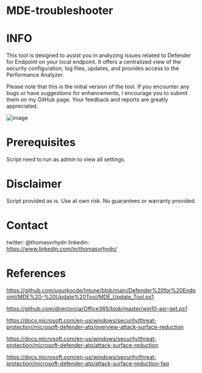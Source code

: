 # MDE-troubleshooter
# INFO

This tool is designed to assist you in analyzing issues related to Defender for Endpoint on your local endpoint. It offers a centralized view of the security configuration, log files, updates, and provides access to the Performance Analyzer.

Please note that this is the initial version of the tool. If you encounter any bugs or have suggestions for enhancements, I encourage you to submit them on my GitHub page. Your feedback and reports are greatly appreciated.

![image](https://github.com/user-attachments/assets/9b05d7e2-1698-4e56-97e1-1507feee1ecb)


# Prerequisites

Script need to run as admin to view all settings.

# Disclaimer

Script provided as is. Use at own risk. No guarantees or warranty provided.

# Contact
twitter:  @thomasvrhydn
linkedin: https://www.linkedin.com/in/thomasvrhydn/

# References

https://github.com/ugurkocde/Intune/blob/main/Defender%20for%20Endpoint/MDE%20-%20Update%20Tool/MDE_Update_Tool.ps1

https://github.com/directorcia/Office365/blob/master/win10-asr-get.ps1

https://docs.microsoft.com/en-us/windows/security/threat-protection/microsoft-defender-atp/overview-attack-surface-reduction

https://docs.microsoft.com/en-us/windows/security/threat-protection/microsoft-defender-atp/attack-surface-reduction

https://docs.microsoft.com/en-us/windows/security/threat-protection/microsoft-defender-atp/attack-surface-reduction-faq

